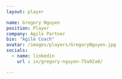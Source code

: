 ```yaml
---
layout: player

name: Gregory Nguyen
position: Player
company: Agile Partner
bio: "Agile Coach"
avatar: /images/players/GregoryNguyen.jpg
socials:
  - name: linkedin
    url : in/gregory-nguyen-75a92a8/

---
```

